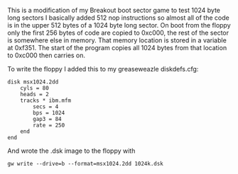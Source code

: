 This is a modification of my Breakout boot sector game to test 1024 byte long sectors
I basically added 512 nop instructions so almost all of the code is in the upper 512 bytes of a 1024 byte long sector.
On boot from the floppy only the first 256 bytes of code are copied to 0xc000, the rest of the sector is somewhere else in memory.
That memory location is stored in a variable at 0xf351.
The start of the program copies all 1024 bytes from that location to 0xc000 then carries on.

To write the floppy I added this to my greaseweazle diskdefs.cfg:

```
disk msx1024.2dd
    cyls = 80
    heads = 2
    tracks * ibm.mfm
        secs = 4
        bps = 1024
        gap3 = 84
        rate = 250
    end
end
```

And wrote the .dsk image to the floppy with

`gw write --drive=b --format=msx1024.2dd 1024k.dsk`